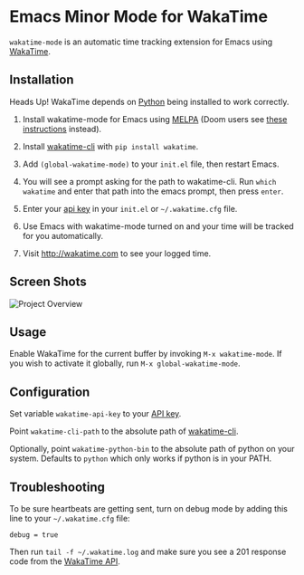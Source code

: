 # Emacs Minor Mode for WakaTime

`wakatime-mode` is an automatic time tracking extension for Emacs using [WakaTime](https://wakatime.com/).


## Installation

Heads Up! WakaTime depends on [Python](http://www.python.org/getit/) being installed to work correctly.

1. Install wakatime-mode for Emacs using [MELPA](https://melpa.org/#/wakatime-mode) (Doom users see [these instructions][doom install] instead).

2. Install [wakatime-cli](https://pypi.python.org/pypi/wakatime) with `pip install wakatime`.

3. Add `(global-wakatime-mode)` to your `init.el` file, then restart Emacs.

4. You will see a prompt asking for the path to wakatime-cli. Run `which wakatime` and enter that path into the emacs prompt, then press `enter`.

5. Enter your [api key](https://wakatime.com/settings#apikey) in your `init.el` or `~/.wakatime.cfg` file.

6. Use Emacs with wakatime-mode turned on and your time will be tracked for you automatically.

7. Visit http://wakatime.com to see your logged time.


## Screen Shots

![Project Overview](https://wakatime.com/static/img/ScreenShots/ScreenShot-2014-10-29.png)


## Usage

Enable WakaTime for the current buffer by invoking `M-x wakatime-mode`.  If you wish to activate it globally, run `M-x global-wakatime-mode`.


## Configuration

Set variable `wakatime-api-key` to your [API key](https://wakatime.com/#apikey).

Point `wakatime-cli-path` to the absolute path of [wakatime-cli](https://pypi.python.org/pypi/wakatime).

Optionally, point `wakatime-python-bin` to the absolute path of python on your system. Defaults to `python` which only works if python is in your PATH.


## Troubleshooting

To be sure heartbeats are getting sent, turn on debug mode by adding this line to your `~/.wakatime.cfg` file:

    debug = true

Then run `tail -f ~/.wakatime.log` and make sure you see a 201 response code from the [WakaTime API](https://wakatime.com/api).

[doom install]: https://medium.com/@el.gamerph/how-to-install-wakatime-in-doom-emacs-e5c582e15261
